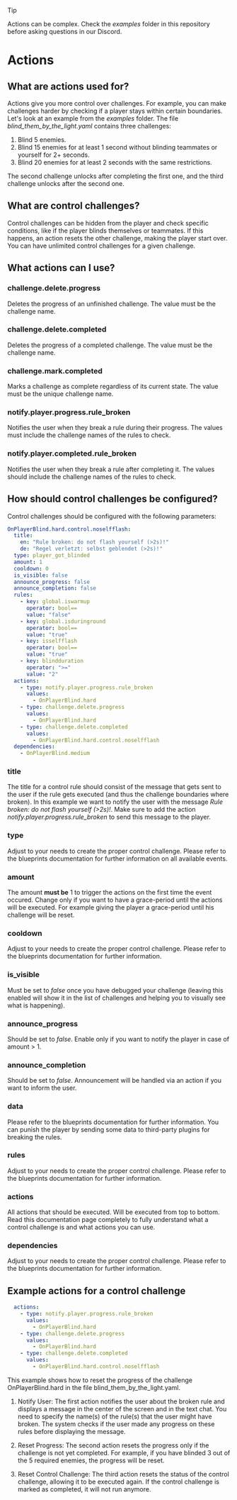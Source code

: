 > [!TIP]
> Actions can be complex. Check the *examples* folder in this repository before asking questions in our Discord.

# Actions

## What are actions used for?

Actions give you more control over challenges. For example, you can make challenges harder by checking if a player stays within certain boundaries. Let's look at an example from the *examples* folder. The file *blind_them_by_the_light.yaml* contains three challenges:

1. Blind 5 enemies.
2. Blind 15 enemies for at least 1 second without blinding teammates or yourself for 2+ seconds.
3. Blind 20 enemies for at least 2 seconds with the same restrictions.

The second challenge unlocks after completing the first one, and the third challenge unlocks after the second one.

## What are control challenges?

Control challenges can be hidden from the player and check specific conditions, like if the player blinds themselves or teammates. If this happens, an action resets the other challenge, making the player start over. You can have unlimited control challenges for a given challenge.

## What actions can I use?

### challenge.delete.progress

Deletes the progress of an unfinished challenge. The value must be the challenge name.

### challenge.delete.completed

Deletes the progress of a completed challenge. The value must be the challenge name.

### challenge.mark.completed

Marks a challenge as complete regardless of its current state. The value must be the unique challenge name.

### notify.player.progress.rule_broken

Notifies the user when they break a rule during their progress. The values must include the challenge names of the rules to check.

### notify.player.completed.rule_broken

Notifies the user when they break a rule after completing it. The values should include the challenge names of the rules to check.

## How should control challenges be configured?

Control challenges should be configured with the following parameters:

```yaml
OnPlayerBlind.hard.control.noselfflash:
  title:
    en: "Rule broken: do not flash yourself (>2s)!"
    de: "Regel verletzt: selbst geblendet (>2s)!"
  type: player_got_blinded
  amount: 1
  cooldown: 0
  is_visible: false
  announce_progress: false
  announce_completion: false
  rules:
    - key: global.iswarmup
      operator: bool==
      value: "false"
    - key: global.isduringround
      operator: bool==
      value: "true"
    - key: isselfflash
      operator: bool==
      value: "true"
    - key: blindduration
      operator: ">="
      value: "2"
  actions:
    - type: notify.player.progress.rule_broken
      values:
        - OnPlayerBlind.hard
    - type: challenge.delete.progress
      values:
        - OnPlayerBlind.hard
    - type: challenge.delete.completed
      values:
        - OnPlayerBlind.hard.control.noselfflash
  dependencies:
    - OnPlayerBlind.medium
```

### title

The title for a control rule should consist of the message that gets sent to the user if the rule gets executed (and thus the challenge boundaries where broken). In this example we want to notify the user with the message *Rule broken: do not flash yourself (>2s)!*. Make sure to add the action *notify.player.progress.rule_broken* to send this message to the player.

### type

Adjust to your needs to create the proper control challenge. Please refer to the blueprints documentation for further information on all available events.

### amount

The amount **must be** 1 to trigger the actions on the first time the event occured. Change only if you want to have a grace-period until the actions will be executed. For example giving the player a grace-period until his challenge will be reset.

### cooldown

Adjust to your needs to create the proper control challenge. Please refer to the blueprints documentation for further information.

### is_visible

Must be set to *false* once you have debugged your challenge (leaving this enabled will show it in the list of challenges and helping you to visually see what is happening).

### announce_progress

Should be set to *false*. Enable only if you want to notify the player in case of amount > 1.

### announce_completion

Should be set to *false*. Announcement will be handled via an action if you want to inform the user.

### data

Please refer to the blueprints documentation for further information. You can punish the player by sending some data to third-party plugins for breaking the rules.

### rules

Adjust to your needs to create the proper control challenge. Please refer to the blueprints documentation for further information.

### actions

All actions that should be executed. Will be executed from top to bottom. Read this documentation page completely to fully understand what a control challenge is and what actions you can use.


### dependencies

Adjust to your needs to create the proper control challenge. Please refer to the blueprints documentation for further information.

## Example actions for a control challenge

```yaml
  actions:
    - type: notify.player.progress.rule_broken
      values:
        - OnPlayerBlind.hard
    - type: challenge.delete.progress
      values:
        - OnPlayerBlind.hard
    - type: challenge.delete.completed
      values:
        - OnPlayerBlind.hard.control.noselfflash
```

This example shows how to reset the progress of the challenge OnPlayerBlind.hard in the file blind_them_by_the_light.yaml.

1. Notify User: The first action notifies the user about the broken rule and displays a message in the center of the screen and in the text chat. You need to specify the name(s) of the rule(s) that the user might have broken. The system checks if the user made any progress on these rules before displaying the message.

2. Reset Progress: The second action resets the progress only if the challenge is not yet completed. For example, if you have blinded 3 out of the 5 required enemies, the progress will be reset.

3. Reset Control Challenge: The third action resets the status of the control challenge, allowing it to be executed again. If the control challenge is marked as completed, it will not run anymore.
